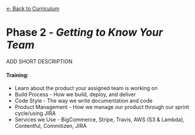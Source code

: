 [← Back to Curriculum](./)

# Phase 2 - *Getting to Know Your Team*

ADD SHORT DESCRIPTION

#### **Training:**
* Learn about the product your assigned team is working on 
* Build Process - How we build, deploy, and deliver
* Code Style - The way we write documentation and code
* Product Management - How we manage our product through our sprint cycle/using JIRA
* Services we Use - BigCommerce, Stripe, Travis, AWS (S3 & Lambda), Contentful, Commitizen, JIRA 
